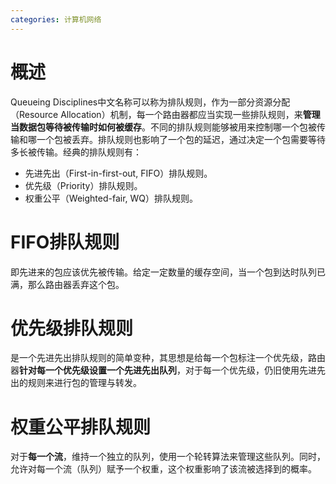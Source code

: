 ```yaml
---
categories: 计算机网络
---
```


# 概述

Queueing Disciplines中文名称可以称为排队规则，作为一部分资源分配（Resource Allocation）机制，每一个路由器都应当实现一些排队规则，来**管理当数据包等待被传输时如何被缓存**。不同的排队规则能够被用来控制哪一个包被传输和哪一个包被丢弃。排队规则也影响了一个包的延迟，通过决定一个包需要等待多长被传输。经典的排队规则有：

- 先进先出（First-in-first-out, FIFO）排队规则。
- 优先级（Priority）排队规则。
- 权重公平（Weighted-fair, WQ）排队规则。

# FIFO排队规则

即先进来的包应该优先被传输。给定一定数量的缓存空间，当一个包到达时队列已满，那么路由器丢弃这个包。

# 优先级排队规则

是一个先进先出排队规则的简单变种，其思想是给每一个包标注一个优先级，路由器**针对每一个优先级设置一个先进先出队列**，对于每一个优先级，仍旧使用先进先出的规则来进行包的管理与转发。

# 权重公平排队规则

对于**每一个流**，维持一个独立的队列，使用一个轮转算法来管理这些队列。同时，允许对每一个流（队列）赋予一个权重，这个权重影响了该流被选择到的概率。

